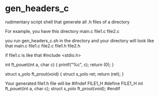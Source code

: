 # gen_headers_c
rudimentary script shell that generate all .h files of a directory

For example, you have this directory
main.c
file1.c
file2.c

you run gen_headers_c.sh in the directory and your directory will look like that
main.c
file1.c
file2.c
file1.h
file2.h

if file1.c is like that
#include    <stdio.h>

int   ft_pouet(int a, char c)
{
      printf("%c", c);
      return (0);
}

struct s_yolo ft_prout(void)
{
       struct s_yolo ret;
       return (ret);
}

Your generated file1.h file will be
#ifndef FILE1_H
 #define FILE1_H
 int   ft_pouet(int a, char c);
 struct s_yolo ft_prout(void);
#endif
